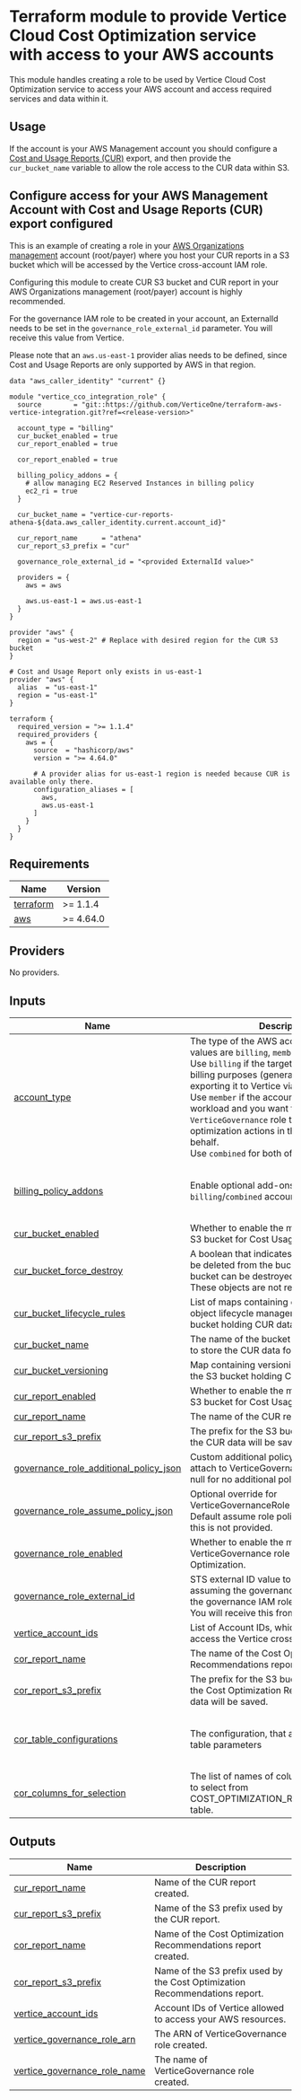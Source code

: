 # Terraform module to provide Vertice Cloud Cost Optimization service with access to your AWS accounts

This module handles creating a role to be used by Vertice Cloud Cost Optimization service to access your AWS account and access required services and data within it.

## Usage

If the account is your AWS Management account you should configure a [Cost and Usage Reports (CUR)](https://docs.aws.amazon.com/cur/latest/userguide/what-is-cur.html) export, and then provide the `cur_bucket_name` variable to allow the role access to the CUR data within S3.

## Configure access for your AWS Management Account with Cost and Usage Reports (CUR) export configured

This is an example of creating a role in your [AWS Organizations management](https://docs.aws.amazon.com/organizations/latest/userguide/orgs_getting-started_concepts.html) account (root/payer) where you host your CUR reports in a S3 bucket which will be accessed by the Vertice cross-account IAM role.

Configuring this module to create CUR S3 bucket and CUR report in your AWS Organizations management (root/payer) account is highly recommended.

For the governance IAM role to be created in your account, an ExternalId needs to be set in the `governance_role_external_id` parameter. You will receive this value from Vertice.

Please note that an `aws.us-east-1` provider alias needs to be defined, since Cost and Usage Reports are only supported by AWS in that region.

```hcl
data "aws_caller_identity" "current" {}

module "vertice_cco_integration_role" {
  source        = "git::https://github.com/VerticeOne/terraform-aws-vertice-integration.git?ref=<release-version>"

  account_type = "billing"
  cur_bucket_enabled = true
  cur_report_enabled = true

  cor_report_enabled = true

  billing_policy_addons = {
    # allow managing EC2 Reserved Instances in billing policy
    ec2_ri = true
  }

  cur_bucket_name = "vertice-cur-reports-athena-${data.aws_caller_identity.current.account_id}"

  cur_report_name      = "athena"
  cur_report_s3_prefix = "cur"

  governance_role_external_id = "<provided ExternalId value>"

  providers = {
    aws = aws

    aws.us-east-1 = aws.us-east-1
  }
}

provider "aws" {
  region = "us-west-2" # Replace with desired region for the CUR S3 bucket
}

# Cost and Usage Report only exists in us-east-1
provider "aws" {
  alias  = "us-east-1"
  region = "us-east-1"
}

terraform {
  required_version = ">= 1.1.4"
  required_providers {
    aws = {
      source  = "hashicorp/aws"
      version = ">= 4.64.0"

      # A provider alias for us-east-1 region is needed because CUR is available only there.
      configuration_aliases = [
        aws,
        aws.us-east-1
      ]
    }
  }
}
```

<!-- markdownlint-disable -->
<!-- BEGIN_TF_DOCS -->
## Requirements

| Name | Version |
|------|---------|
| <a name="requirement_terraform"></a> [terraform](#requirement\_terraform) | >= 1.1.4 |
| <a name="requirement_aws"></a> [aws](#requirement\_aws) | >= 4.64.0 |

## Providers

No providers.

## Inputs

| Name | Description | Type                                                                                                                   | Required |
|------|-------------|------------------------------------------------------------------------------------------------------------------------|:--------:|
| <a name="input_account_type"></a> [account\_type](#input\_account\_type) | The type of the AWS account. The possible values are `billing`, `member` and `combined`.<br>Use `billing` if the target account is only for billing purposes (generating CUR report and exporting it to Vertice via S3 bucket).<br>Use `member` if the account contains active workload and you want to allow `VerticeGovernance` role to perform spend optimization actions in the account on your behalf.<br>Use `combined` for both of the above. | `string`                                                                                                               |   yes    |
| <a name="input_billing_policy_addons"></a> [billing\_policy\_addons](#input\_billing\_policy\_addons) | Enable optional add-ons for the `billing`/`combined` account IAM policy. | <pre>object({<br>    ec2_ri = optional(bool, true),<br>    rds_ri = optional(bool, true),<br>  })</pre>                |    no    |
| <a name="input_cur_bucket_enabled"></a> [cur\_bucket\_enabled](#input\_cur\_bucket\_enabled) | Whether to enable the module that creates S3 bucket for Cost Usage Report data. | `bool`                                                                                                                 |    no    |
| <a name="input_cur_bucket_force_destroy"></a> [cur\_bucket\_force\_destroy](#input\_cur\_bucket\_force\_destroy) | A boolean that indicates all objects should be deleted from the bucket so that the bucket can be destroyed without error. These objects are not recoverable. | `bool`                                                                                                                 |    no    |
| <a name="input_cur_bucket_lifecycle_rules"></a> [cur\_bucket\_lifecycle\_rules](#input\_cur\_bucket\_lifecycle\_rules) | List of maps containing configuration of object lifecycle management on the S3 bucket holding CUR data. | `any`                                                                                                                  |    no    |
| <a name="input_cur_bucket_name"></a> [cur\_bucket\_name](#input\_cur\_bucket\_name) | The name of the bucket which will be used to store the CUR data for Vertice. | `string`                                                                                                               |    no    |
| <a name="input_cur_bucket_versioning"></a> [cur\_bucket\_versioning](#input\_cur\_bucket\_versioning) | Map containing versioning configuration on the S3 bucket holding CUR data. | `map(string)`                                                                                                          |    no    |
| <a name="input_cur_report_enabled"></a> [cur\_report\_enabled](#input\_cur\_report\_enabled) | Whether to enable the module that creates S3 bucket for Cost Usage Report data. | `bool`                                                                                                                 |    no    |
| <a name="input_cur_report_name"></a> [cur\_report\_name](#input\_cur\_report\_name) | The name of the CUR report for Vertice. | `string`                                                                                                               |    no    |
| <a name="input_cur_report_s3_prefix"></a> [cur\_report\_s3\_prefix](#input\_cur\_report\_s3\_prefix) | The prefix for the S3 bucket path to where the CUR data will be saved. | `string`                                                                                                               |    no    |
| <a name="input_governance_role_additional_policy_json"></a> [governance\_role\_additional\_policy\_json](#input\_governance\_role\_additional\_policy\_json) | Custom additional policy in JSON format to attach to VerticeGovernance role. Default is null for no additional policy. | `string`                                                                                                               |    no    |
| <a name="input_governance_role_assume_policy_json"></a> [governance\_role\_assume\_policy\_json](#input\_governance\_role\_assume\_policy\_json) | Optional override for VerticeGovernanceRole assume policy. Default assume role policy is constructed if this is not provided. | `string`                                                                                                               |    no    |
| <a name="input_governance_role_enabled"></a> [governance\_role\_enabled](#input\_governance\_role\_enabled) | Whether to enable the module that creates VerticeGovernance role for the Cloud Cost Optimization. | `bool`                                                                                                                 |    no    |
| <a name="input_governance_role_external_id"></a> [governance\_role\_external\_id](#input\_governance\_role\_external\_id) | STS external ID value to require for assuming the governance role. Required if the governance IAM role is to be created. You will receive this from Vertice. | `string`                                                                                                               |    no    |
| <a name="input_vertice_account_ids"></a> [vertice\_account\_ids](#input\_vertice\_account\_ids) | List of Account IDs, which are allowed to access the Vertice cross account role. | `list(string)`                                                                                                         |    no    |
| <a name="input_cor_report_name"></a> [cor\_report\_name](#input\_cor\_report\_name)                                 | The name of the Cost Optimization Recommendations report for Vertice.                                      | `string`                                                                                                               |    no    |
| <a name="input_cor_report_s3_prefix"></a> [cor\_report\_s3\_prefix](#input\_cor\_report\_s3\_prefix)                | The prefix for the S3 bucket path to where the Cost Optimization Recommendations data will be saved.       | `string`                                                                                                               |    no    |
| <a name="input_cor_table_configurations"></a> [cor\_table\_configurations](#input\_cor\_table\_configurations)      | The configuration, that allows to change table parameters                                                  | <pre>object({</br>    INCLUDE_ALL_RECOMMENDATIONS = string</br>    FILTER                      = string</br>  })</pre> |    no    |
| <a name="input_cor_columns_for_selection"></a> [cor\_columns\_for\_selection](#input\_cor\_columns\_for\_selection) | The list of names of columns that you want to select from COST_OPTIMIZATION_RECOMMENDATIONS table.         | `list(string)`                                                                                                         |    no    |

## Outputs

| Name                                                                                                                           | Description |
|--------------------------------------------------------------------------------------------------------------------------------|-------------|
| <a name="output_cur_report_name"></a> [cur\_report\_name](#output\_cur\_report\_name)                                          | Name of the CUR report created. |
| <a name="output_cur_report_s3_prefix"></a> [cur\_report\_s3\_prefix](#output\_cur\_report\_s3\_prefix)                         | Name of the S3 prefix used by the CUR report. |
| <a name="output_cor_report_name"></a> [cor\_report\_name](#output\_cor\_report\_name)                                          | Name of the Cost Optimization Recommendations report created. |
| <a name="output_cor_report_s3_prefix"></a> [cor\_report\_s3\_prefix](#output\_cor\_report\_s3\_prefix)                         | Name of the S3 prefix used by the Cost Optimization Recommendations report. |
| <a name="output_vertice_account_ids"></a> [vertice\_account\_ids](#output\_vertice\_account\_ids)                              | Account IDs of Vertice allowed to access your AWS resources. |
| <a name="output_vertice_governance_role_arn"></a> [vertice\_governance\_role\_arn](#output\_vertice\_governance\_role\_arn)    | The ARN of VerticeGovernance role created. |
| <a name="output_vertice_governance_role_name"></a> [vertice\_governance\_role\_name](#output\_vertice\_governance\_role\_name) | The name of VerticeGovernance role created. |
<!-- END_TF_DOCS -->
<!-- markdownlint-enable -->
